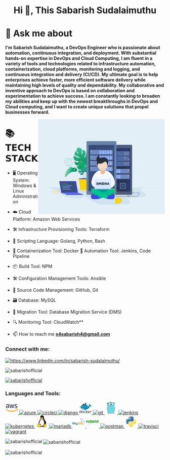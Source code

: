 <h1 align="center">Hi 👋, This Sabarish Sudalaimuthu</h1>


# 💬 Ask me about 
**I'm Sabarish Sudalaimuthu, a DevOps Engineer who is passionate about automation, continuous integration, and deployment. With substantial hands-on expertise in DevOps and Cloud Computing, I am fluent in a variety of tools and technologies related to infrastructure automation, containerization, cloud platforms, monitoring and logging, and continuous integration and delivery (CI/CD). My ultimate goal is to help enterprises achieve faster, more efficient software delivery while maintaining high levels of quality and dependability. My collaborative and inventive approach to DevOps is based on collaboration and experimentation to achieve success. I am constantly looking to broaden my abilities and keep up with the newest breakthroughs in DevOps and Cloud computing, and I want to create unique solutions that propel businesses forward.**

<img align="right" alt="Coding" width="400" src="https://github.com/sabarishOfficial/sabarishOfficial/blob/main/assets/githubgif.gif">

  # 📚 𝗧𝗘𝗖𝗛 𝗦𝗧𝗔𝗖𝗞
- 🖥️ Operating System: Windows & Linux Administration
- ☁️ Cloud Platform: Amazon Web Services
- 🛠️ Infrastructure Provisioning Tools: Terraform
- 📜 Scripting Language: Golang, Python, Bash
- 🐳 Containerization Tool: Docker 🤖 Automation Tool: Jenkins, Code Pipeline
- 📦 Build Tool: NPM
- 🛠️ Configuration Management Tools: Ansible
- 📂 Source Code Management: GitHub, Git
- 🗃️ Database: MySQL
- 🚚 Migration Tool: Database Migration Service (DMS)
- 🔍 Monitoring Tool: CloudWatch**


- 📫 How to reach me **s4sabarish4@gmail.com**

<h3 align="left">Connect with me:</h3>
<p align="left">
<a href="https://www.linkedin.com/in/sabarish-sudalaimuthu/" target="blank"><img align="center" src="https://raw.githubusercontent.com/rahuldkjain/github-profile-readme-generator/master/src/images/icons/Social/linked-in-alt.svg" alt="https://www.linkedin.com/in/sabarish-sudalaimuthu/" height="30" width="40" /></a>
</p>


<p align="left"> <img src="https://komarev.com/ghpvc/?username=sabarishofficial&label=Profile%20views&color=0e75b6&style=flat" alt="sabarishofficial" /> </p>

<p align="left"> <a href="https://github.com/ryo-ma/github-profile-trophy"><img src="https://github-profile-trophy.vercel.app/?username=sabarishofficial" alt="sabarishofficial" /></a> </p>

<h3 align="left">Languages and Tools:</h3>
<p align="left"> <a href="https://aws.amazon.com" target="_blank" rel="noreferrer"> <img src="https://raw.githubusercontent.com/devicons/devicon/master/icons/amazonwebservices/amazonwebservices-original-wordmark.svg" alt="aws" width="40" height="40"/> </a> <a href="https://azure.microsoft.com/en-in/" target="_blank" rel="noreferrer"> <img src="https://www.vectorlogo.zone/logos/microsoft_azure/microsoft_azure-icon.svg" alt="azure" width="40" height="40"/> </a> <a href="https://circleci.com" target="_blank" rel="noreferrer"> <img src="https://www.vectorlogo.zone/logos/circleci/circleci-icon.svg" alt="circleci" width="40" height="40"/> </a> <a href="https://www.djangoproject.com/" target="_blank" rel="noreferrer"> <img src="https://cdn.worldvectorlogo.com/logos/django.svg" alt="django" width="40" height="40"/> </a> <a href="https://www.docker.com/" target="_blank" rel="noreferrer"> <img src="https://raw.githubusercontent.com/devicons/devicon/master/icons/docker/docker-original-wordmark.svg" alt="docker" width="40" height="40"/> </a> <a href="https://git-scm.com/" target="_blank" rel="noreferrer"> <img src="https://www.vectorlogo.zone/logos/git-scm/git-scm-icon.svg" alt="git" width="40" height="40"/> </a> <a href="https://golang.org" target="_blank" rel="noreferrer"> <img src="https://raw.githubusercontent.com/devicons/devicon/master/icons/go/go-original.svg" alt="go" width="40" height="40"/> </a> <a href="https://www.jenkins.io" target="_blank" rel="noreferrer"> <img src="https://www.vectorlogo.zone/logos/jenkins/jenkins-icon.svg" alt="jenkins" width="40" height="40"/> </a> <a href="https://kubernetes.io" target="_blank" rel="noreferrer"> <img src="https://www.vectorlogo.zone/logos/kubernetes/kubernetes-icon.svg" alt="kubernetes" width="40" height="40"/> </a> <a href="https://www.linux.org/" target="_blank" rel="noreferrer"> <img src="https://raw.githubusercontent.com/devicons/devicon/master/icons/linux/linux-original.svg" alt="linux" width="40" height="40"/> </a> <a href="https://mariadb.org/" target="_blank" rel="noreferrer"> <img src="https://www.vectorlogo.zone/logos/mariadb/mariadb-icon.svg" alt="mariadb" width="40" height="40"/> </a> <a href="https://www.mysql.com/" target="_blank" rel="noreferrer"> <img src="https://raw.githubusercontent.com/devicons/devicon/master/icons/mysql/mysql-original-wordmark.svg" alt="mysql" width="40" height="40"/> </a> <a href="https://www.nginx.com" target="_blank" rel="noreferrer"> <img src="https://raw.githubusercontent.com/devicons/devicon/master/icons/nginx/nginx-original.svg" alt="nginx" width="40" height="40"/> </a> <a href="https://postman.com" target="_blank" rel="noreferrer"> <img src="https://www.vectorlogo.zone/logos/getpostman/getpostman-icon.svg" alt="postman" width="40" height="40"/> </a> <a href="https://www.python.org" target="_blank" rel="noreferrer"> <img src="https://raw.githubusercontent.com/devicons/devicon/master/icons/python/python-original.svg" alt="python" width="40" height="40"/> </a> <a href="https://travis-ci.org" target="_blank" rel="noreferrer"> <img src="https://www.vectorlogo.zone/logos/travis-ci/travis-ci-icon.svg" alt="travisci" width="40" height="40"/> </a> <a href="https://www.vagrantup.com/" target="_blank" rel="noreferrer"> <img src="https://www.vectorlogo.zone/logos/vagrantup/vagrantup-icon.svg" alt="vagrant" width="40" height="40"/> </a> </p>

<p><img align="left" src="https://github-readme-stats.vercel.app/api/top-langs?username=sabarishofficial&show_icons=true&locale=en&layout=compact" alt="sabarishofficial" /></p>

<p>&nbsp;<img align="center" src="https://github-readme-stats.vercel.app/api?username=sabarishofficial&show_icons=true&locale=en" alt="sabarishofficial" /></p>

<p><img align="center" src="https://github-readme-streak-stats.herokuapp.com/?user=sabarishofficial&" alt="sabarishofficial" /></p>

